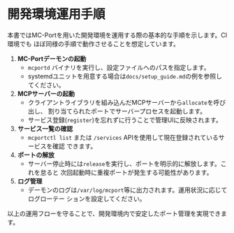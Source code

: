 # 開発環境運用手順

本書ではMC-Portを用いた開発環境を運用する際の基本的な手順を示します。CI環境でも
ほぼ同様の手順で動作させることを想定しています。

1. **MC-Portデーモンの起動**
   - `mcportd` バイナリを実行し、設定ファイルへのパスを指定します。
   - systemdユニットを用意する場合は`docs/setup_guide.md`の例を参照してください。
2. **MCPサーバーの起動**
   - クライアントライブラリを組み込んだMCPサーバーから`allocate`を呼び出し、
     割り当てられたポートでサーバープロセスを起動します。
   - サービス登録(`register`)を忘れずに行うことで管理UIに反映されます。
3. **サービス一覧の確認**
   - `mcportctl list` または `/services` APIを使用して現在登録されているサービスを確認
     できます。
4. **ポートの解放**
   - サーバー停止時には`release`を実行し、ポートを明示的に解放します。これを怠ると
     次回起動時に重複ポートが発生する可能性があります。
5. **ログ管理**
   - デーモンのログは`/var/log/mcport`等に出力されます。運用状況に応じてログローテー
     ションを設定してください。

以上の運用フローを守ることで、開発環境内で安定したポート管理を実現できます。

